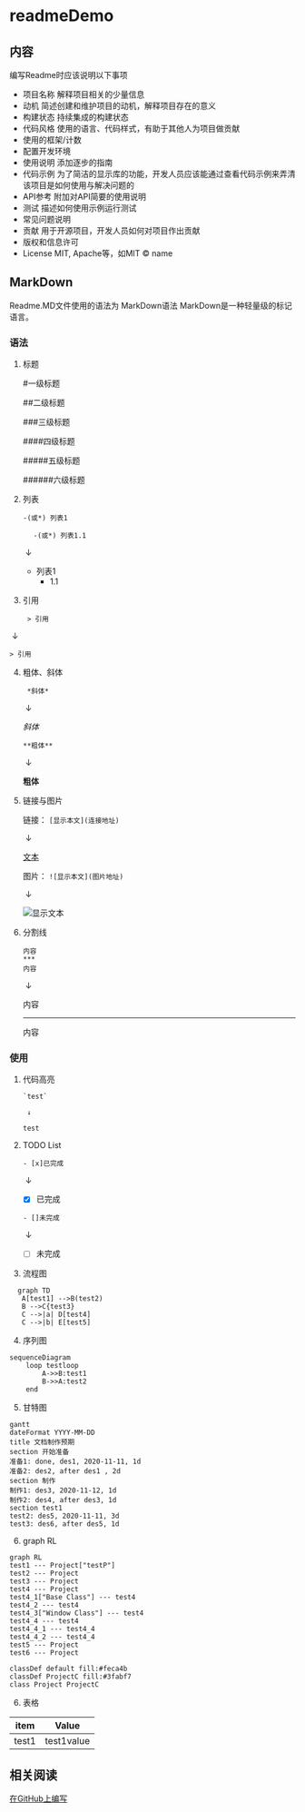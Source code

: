 # readmeDemo

## 内容

编写Readme时应该说明以下事项
- 项目名称
    解释项目相关的少量信息
- 动机
    简述创建和维护项目的动机，解释项目存在的意义
- 构建状态
    持续集成的构建状态
- 代码风格
    使用的语言、代码样式，有助于其他人为项目做贡献
- 使用的框架/计数
- 配置开发环境
- 使用说明
    添加逐步的指南
- 代码示例
    为了简洁的显示库的功能，开发人员应该能通过查看代码示例来弄清该项目是如何使用与解决问题的
- API参考
    附加对API简要的使用说明
- 测试
    描述如何使用示例运行测试
- 常见问题说明 
- 贡献 
    用于开源项目，开发人员如何对项目作出贡献
- 版权和信息许可
- License
    MIT, Apache等，如MIT © name
    
## MarkDown
Readme.MD文件使用的语法为 MarkDown语法
MarkDown是一种轻量级的标记语言。

### 语法

1. 标题

   #一级标题

   ##二级标题

   ###三级标题

   ####四级标题

   #####五级标题

   ######六级标题

2. 列表

   `-(或*) 列表1`

   ​	 ` 	-(或*) 列表1.1`

   ​	↓

   - 列表1
     - 1.1

3. 引用

   ` > 引用`

​		↓	

	> 引用

4. 粗体、斜体

   ` *斜体*`

   ​	↓	

   *斜体*

   `**粗体**`

   ​	↓	

   **粗体**

5. 链接与图片

   链接： `[显示本文](连接地址)`

   ​	↓	

   [文本]()

   图片： `![显示本文](图片地址)`

   ​	↓	

   ![显示文本]()

6. 分割线

   ```
   内容
   ***
   内容
   ```

   ​	↓	

   内容

   ***

   内容





### 使用
1. 代码高亮
   
   ```
   `test`
   ```
   
    	↓
   
   `test`
   
2. TODO List

   `- [x]已完成`

   ​	↓

   - [x] 已完成

   `- []未完成`

   ​	↓

   - [ ] 未完成

3. 流程图

 ```mermaid
   graph TD
   	A[test1] -->B(test2)
   	B -->C{test3}
   	C -->|a| D[test4]
   	C -->|b| E[test5]
 ```

4. 序列图

```mermaid
sequenceDiagram
    loop testloop
        A->>B:test1
        B->>A:test2
    end
```
5. 甘特图
```mermaid
gantt
dateFormat YYYY-MM-DD
title 文档制作预期
section 开始准备
准备1: done, des1, 2020-11-11, 1d
准备2: des2, after des1 , 2d
section 制作
制作1: des3, 2020-11-12, 1d
制作2: des4, after des3, 1d
section test1
test2: des5, 2020-11-11, 3d
test3: des6, after des5, 1d
```

6. graph RL


```mermaid
graph RL
test1 --- Project["testP"]
test2 --- Project
test3 --- Project
test4 --- Project
test4_1["Base Class"] --- test4
test4_2 --- test4
test4_3["Window Class"] --- test4
test4_4 --- test4
test4_4_1 --- test4_4
test4_4_2 --- test4_4
test5 --- Project
test6 --- Project

classDef default fill:#feca4b
classDef ProjectC fill:#3fabf7
class Project ProjectC

```

6. 表格

| item  | Value      |
| ----- | ---------- |
| test1 | test1value |



## 相关阅读

[在GitHub上编写](https://docs.github.com/en/free-pro-team@latest/github/writing-on-github)
